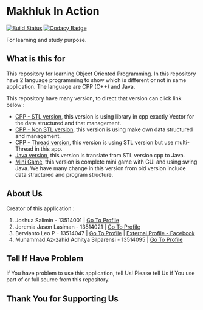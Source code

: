 # Makhluk In Action

[![Build Status](https://travis-ci.org/berv-uni-project/Makhluk-In-Action.svg?branch=master)](https://travis-ci.org/berv-uni-project/Makhluk-In-Action)
[![Codacy Badge](https://api.codacy.com/project/badge/Grade/6872f42eb4234fbb9ae0bcd6141428d9)](https://app.codacy.com/app/berviantoleo/Makhluk-In-Action?utm_source=github.com&utm_medium=referral&utm_content=berv-uni-project/Makhluk-In-Action&utm_campaign=Badge_Grade_Settings)

For learning and study purpose.

## What is this for

This repository for learning Object Oriented Programming. In this repository have 2 language programming to show which is different or not in same application. The language are CPP (C++) and Java.

This repository have many version, to direct that version can click link below :

* [CPP - STL version](cpp/stl-version), this version is using library in cpp exactly Vector for the data structured and that management.
* [CPP - Non STL version](cpp/default-version), this version is using make own data structured and management.
* [CPP - Thread version](cpp/thread-version), this version is using STL version but use multi-Thread in this app.
* [Java version](java), this version is translate from STL version cpp to Java.
* [Mini Game](final-GUI), this version is complete mini game with GUI and using swing Java. We have many change in this version from old version include data structured and program structure.

## About Us

Creator of this application :

1. Joshua Salimin - 13514001 | [Go To Profile](http://github.com/JoshuaSalimin) 
2. Jeremia Jason Lasiman - 13514021 | [Go To Profile](http://github.com/JeremiaJ)
3. Bervianto Leo P - 13514047 | [Go To Profile](http://github.com/berviantoleo) | [External Profile - Facebook](https://www.facebook.com/profile.php?id=100000330768325)
4. Muhammad Az-zahid Adhitya Silparensi - 13514095 | [Go To Profile](http://github.com/Azzahid)

## Tell If Have Problem

If You have problem to use this application, tell Us! Please tell Us if You use part of or full source from this repository.

## Thank You for Supporting Us
